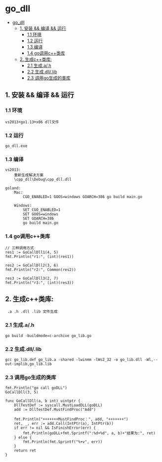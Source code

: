 # go_dll
- [go_dll](#go_dll)
  - [1. 安装 && 编译 && 运行](#1-安装--编译--运行)
    - [1.1 环境](#11-环境)
    - [1.2 运行](#12-运行)
    - [1.3 编译](#13-编译)
    - [1.4 go调用c++类库](#14-go调用c类库)
  - [2. 生成c++类库:](#2-生成c类库)
    - [2.1 生成.a/.h](#21-生成ah)
    - [2.2 生成.dll/.lib](#22-生成dlllib)
    - [2.3 调用go生成的类库](#23-调用go生成的类库)

## 1. 安装 && 编译 && 运行
### 1.1 环境
    vs2013+go1.13+x86 dll文件
    
### 1.2 运行
    go_dll.exe
    
### 1.3 编译
    vs2013:
        重新生成解决方案
        \cpp_dll\Debug\cpp_dll.dll
    
    goland:
        Mac:
            CGO_ENABLED=1 GOOS=windows GOARCH=386 go build main.go
        
        Windows:
            SET CGO_ENABLED=1
            SET GOOS=windows
            SET GOARCH=386
            go build main.go

### 1.4 go调用c++类库
    // 三种调用方式
	res1 := GoCallDll1(4, 5)
	fmt.Println("r1:", (int)(res1))

	res2 := GoCallDll2(3, 6)
	fmt.Println("r2:", Common(res2))

	res3 := GoCallDll3(2, 7)
	fmt.Println("r3:", (int)(res3))            
            
## 2. 生成c++类库:
     .a .h .dll .lib 文件生成
### 2.1 生成.a/.h
    go build -buildmode=c-archive go_lib.go

### 2.2 生成.dll/.lib
    gcc go_lib.def go_lib.a -shared -lwinmm -lWs2_32 -o go_lib.dll -Wl,--out-implib,go_lib.lib

### 2.3 调用go生成的类库
    fmt.Println("go call goDLL")
	GoCallDll(3, 5)

    func GoCallDll(a, b int) uintptr {
        DllTestDef := syscall.MustLoadDLL(goDLL)
        add := DllTestDef.MustFindProc("Add")

        fmt.Println("+++++++MustFindProc：", add, "+++++++")
        ret, _, err := add.Call(IntPtr(a), IntPtr(b))
        if err != nil && IsFinishError(err) {
            fmt.Println(goDLL+fmt.Sprintf(":%d+%d", a, b)+"结果为:", ret)
        } else {
            fmt.Println(fmt.Sprintf("%+v", err))
        }
        return ret
    }

